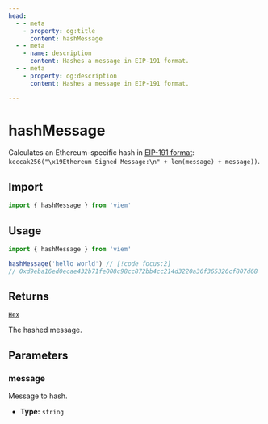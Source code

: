 ```yaml
---
head:
  - - meta
    - property: og:title
      content: hashMessage
  - - meta
    - name: description
      content: Hashes a message in EIP-191 format.
  - - meta
    - property: og:description
      content: Hashes a message in EIP-191 format.

---
```


# hashMessage

Calculates an Ethereum-specific hash in [EIP-191 format](https://eips.ethereum.org/EIPS/eip-191): `keccak256("\x19Ethereum Signed Message:\n" + len(message) + message))`.

## Import

```ts
import { hashMessage } from 'viem'
```

## Usage

```ts
import { hashMessage } from 'viem'

hashMessage('hello world') // [!code focus:2]
// 0xd9eba16ed0ecae432b71fe008c98cc872bb4cc214d3220a36f365326cf807d68
```

## Returns

[`Hex`](/docs/glossary/types#hex)

The hashed message.

## Parameters

### message

Message to hash.

- **Type:** `string`

 
